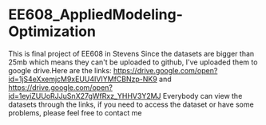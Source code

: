 # EE608_AppliedModeling-Optimization
This is final project of EE608 in Stevens
Since the datasets are bigger than 25mb which means they can't be uploaded to github, I've uploaded them to google drive.Here are the links:
https://drive.google.com/open?id=1jS4eXxemjcM9xEUU4IVIYMfCBNzp-NK9 and
https://drive.google.com/open?id=1eyiZUUoRJJuSnX27gWfRxz_YHHV3Y2MJ
Everybody can view the datasets through the links, if you need to access the dataset or have some problems, please feel free to contact me
